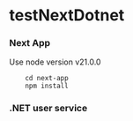 # testNextDotnet

### Next App

Use node version v21.0.0

```
    cd next-app
    npm install

```


### .NET user service

